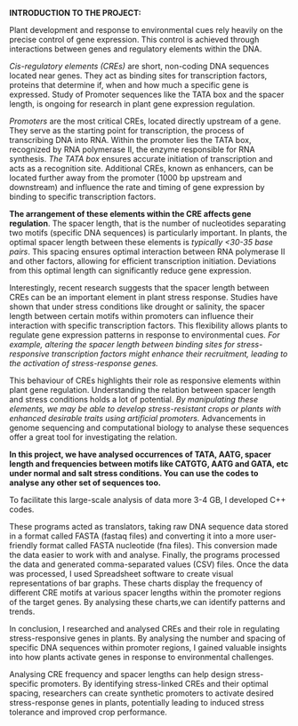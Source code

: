 **INTRODUCTION TO THE PROJECT:**

Plant development and response to environmental cues rely heavily on the precise control of gene expression. This control is achieved through interactions between genes and regulatory elements within the DNA.

_Cis-regulatory elements (CREs)_ are short, non-coding DNA sequences located near genes. They act as binding sites for transcription factors, proteins that determine if, when and how much a specific gene is expressed. Study of Promoter sequences like the TATA box and the spacer length, is ongoing for research in plant gene expression regulation.

_Promoters_ are the most critical CREs, located directly upstream of a gene. They serve as the starting point for transcription, the process of transcribing DNA into RNA. Within the promoter lies the TATA box, recognized by RNA polymerase II, the enzyme responsible for RNA synthesis. _The TATA box_ ensures accurate initiation of transcription and acts as a recognition site. Additional CREs, known as enhancers, can be located further away from the promoter (1000 bp upstream and downstream) and influence the rate and timing of gene expression by binding to specific transcription factors.

**The arrangement of these elements within the CRE affects gene regulation**. The spacer length, that is the number of nucleotides separating two motifs (specific DNA sequences) is particularly important. In plants, the optimal spacer length between these elements is _typically <30-35 base pairs_. This spacing ensures optimal interaction between RNA polymerase II and other factors, allowing for efficient transcription initiation. Deviations from this optimal length can significantly reduce gene expression.

Interestingly, recent research suggests that the spacer length between CREs can be an important element in plant stress response. Studies have shown that under stress conditions like drought or salinity, the spacer length between certain motifs within promoters can influence their interaction with specific transcription factors. This flexibility allows plants to regulate gene expression patterns in response to environmental cues. _For example, altering the spacer length between binding sites for stress-responsive transcription factors might enhance their recruitment, leading to the activation of stress-response genes._

This behaviour of CREs highlights their role as responsive elements within plant gene regulation. Understanding the relation between spacer length and stress conditions holds a lot of potential. _By manipulating these elements, we may be able to develop stress-resistant crops or plants with enhanced desirable traits using artificial promoters._ Advancements in genome sequencing and computational biology to analyse these sequences offer a great tool for investigating the relation.

**In this project, we have analysed occurrences of TATA, AATG, spacer length and frequencies between motifs like CATGTG, AATG and GATA, etc under normal and salt stress conditions.
You can use the codes to analyse any other set of sequences too.**


To facilitate this large-scale analysis of data more 3-4 GB, I developed C++ codes. 

These programs acted as translators, taking raw DNA sequence data stored in a format called FASTA (fastaq files) and converting it into a more user-friendly format called FASTA nucleotide (fna files). This conversion made the data easier to work with and analyse. Finally, the programs processed the data and generated comma-separated values (CSV) files. Once the data was processed, I used Spreadsheet software to create visual representations of bar graphs. These charts display the frequency of different CRE motifs at various spacer lengths within the promoter regions of the target genes. By analysing these charts,we can identify patterns and trends.

In conclusion, I researched and analysed CREs and their role in regulating stress-responsive genes in plants. By analysing the number and spacing of specific DNA sequences within promoter regions, I gained valuable insights into how plants activate genes in response to environmental challenges. 

Analysing CRE frequency and spacer lengths can help design stress-specific promoters. By identifying stress-linked CREs and their optimal spacing, researchers can create synthetic promoters to activate desired stress-response genes in plants, potentially leading to induced stress tolerance and improved crop performance.
